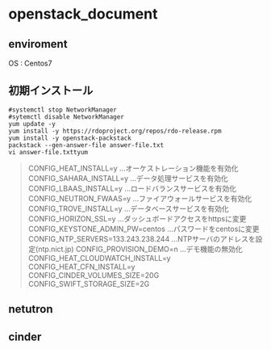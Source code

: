 # openstack_document
## enviroment
OS : Centos7
## 初期インストール
`#systemctl stop NetworkManager`  
`#sytemctl disable NetworkManager`  
`yum update -y`  
`yum install -y https://rdoproject.org/repos/rdo-release.rpm`  
`yum install -y openstack-packstack`  
`packstack --gen-answer-file answer-file.txt`  
`vi answer-file.txttyum `  
>CONFIG_HEAT_INSTALL=y
>...オーケストレーション機能を有効化
>CONFIG_SAHARA_INSTALL=y 
>...データ処理サービスを有効化
>CONFIG_LBAAS_INSTALL=y 
>...ロードバランスサービスを有効化
>CONFIG_NEUTRON_FWAAS=y 
>...ファイアウォールサービスを有効化
>CONFIG_TROVE_INSTALL=y 
>...データベースサービスを有効化
>CONFIG_HORIZON_SSL=y 
>...ダッシュボードアクセスをhttpsに変更
>CONFIG_KEYSTONE_ADMIN_PW=centos 
>...パスワードをcentosに変更
>CONFIG_NTP_SERVERS=133.243.238.244 
>...NTPサーバのアドレスを設定(ntp.nict.jp)
>CONFIG_PROVISION_DEMO=n
>...デモ機能の無効化
>CONFIG_HEAT_CLOUDWATCH_INSTALL=y
>CONFIG_HEAT_CFN_INSTALL=y
>CONFIG_CINDER_VOLUMES_SIZE=20G
>CONFIG_SWIFT_STORAGE_SIZE=2G
## netutron
## cinder


